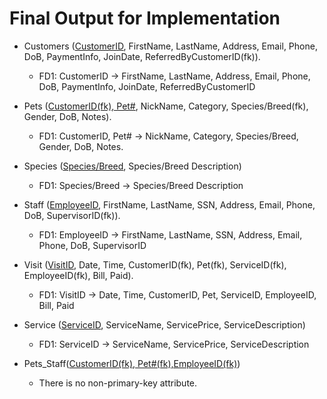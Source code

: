 # Final Output for Implementation

- Customers (<u>CustomerID</u>, FirstName, LastName, Address, Email, Phone, DoB, PaymentInfo, JoinDate, ReferredByCustomerID(fk)).

  - FD1: CustomerID → FirstName, LastName, Address, Email, Phone, DoB, PaymentInfo, JoinDate, ReferredByCustomerID

- Pets (<u>CustomerID(fk), Pet#</u>, NickName, Category, Species/Breed(fk), Gender, DoB, Notes).

  - FD1: CustomerID, Pet# → NickName, Category, Species/Breed, Gender, DoB, Notes.

- Species (<u>Species/Breed</u>, Species/Breed Description)

  - FD1: Species/Breed → Species/Breed Description

- Staff (<u>EmployeeID</u>, FirstName, LastName, SSN, Address, Email, Phone, DoB, SupervisorID(fk)).

  - FD1: EmployeeID → FirstName, LastName, SSN, Address, Email, Phone, DoB, SupervisorID

- Visit (<u>VisitID</u>, Date, Time, CustomerID(fk), Pet(fk), ServiceID(fk), EmployeeID(fk), Bill, Paid).

  - FD1: VisitID → Date, Time, CustomerID, Pet, ServiceID, EmployeeID, Bill, Paid

- Service (<u>ServiceID</u>, ServiceName, ServicePrice, ServiceDescription)

  - FD1: ServiceID → ServiceName, ServicePrice, ServiceDescription

- Pets_Staff(<u>CustomerID(fk), Pet#(fk),EmployeeID(fk)</u>)
  - There is no non-primary-key attribute.
